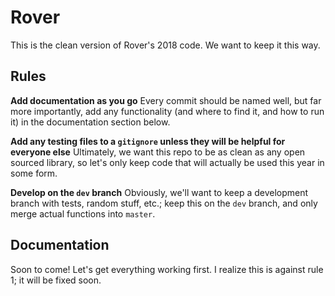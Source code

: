 # Rover
This is the clean version of Rover's 2018 code. We want to keep it this way.

## Rules

**Add documentation as you go**
Every commit should be named well, but far more importantly, add any functionality (and where to find it, and how to run it) in the documentation section below.

**Add any testing files to a `gitignore` unless they will be helpful for everyone else**
Ultimately, we want this repo to be as clean as any open sourced library, so let's only keep code that will actually be used this year in some form.

**Develop on the `dev` branch**
Obviously, we'll want to keep a development branch with tests, random stuff, etc.; keep this on the `dev` branch, and only merge actual functions into `master`. 

## Documentation

Soon to come! Let's get everything working first. I realize this is against rule 1; it will be fixed soon.